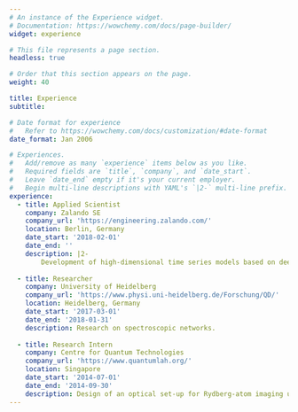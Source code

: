 ```yaml
---
# An instance of the Experience widget.
# Documentation: https://wowchemy.com/docs/page-builder/
widget: experience

# This file represents a page section.
headless: true

# Order that this section appears on the page.
weight: 40

title: Experience
subtitle:

# Date format for experience
#   Refer to https://wowchemy.com/docs/customization/#date-format
date_format: Jan 2006

# Experiences.
#   Add/remove as many `experience` items below as you like.
#   Required fields are `title`, `company`, and `date_start`.
#   Leave `date_end` empty if it's your current employer.
#   Begin multi-line descriptions with YAML's `|2-` multi-line prefix.
experience:
  - title: Applied Scientist
    company: Zalando SE
    company_url: 'https://engineering.zalando.com/'
    location: Berlin, Germany
    date_start: '2018-02-01'
    date_end: ''
    description: |2-
        Development of high-dimensional time series models based on deep neural networks that are used for algorithmic price optimisation.
        
  - title: Researcher
    company: University of Heidelberg
    company_url: 'https://www.physi.uni-heidelberg.de/Forschung/QD/'
    location: Heidelberg, Germany
    date_start: '2017-03-01'
    date_end: '2018-01-31'
    description: Research on spectroscopic networks.
  
  - title: Research Intern
    company: Centre for Quantum Technologies
    company_url: 'https://www.quantumlah.org/'
    location: Singapore
    date_start: '2014-07-01'
    date_end: '2014-09-30'
    description: Design of an optical set-up for Rydberg-atom imaging using electromagnetically induced transparency.
---
```

